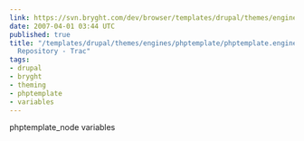 ```yaml
---
link: https://svn.bryght.com/dev/browser/templates/drupal/themes/engines/phptemplate/phptemplate.engine?rev=588
date: 2007-04-01 03:44 UTC
published: true
title: "/templates/drupal/themes/engines/phptemplate/phptemplate.engine - Bryght Public
  Repository - Trac"
tags:
- drupal
- bryght
- theming
- phptemplate
- variables
---
```


phptemplate_node variables
